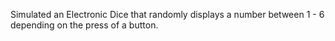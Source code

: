 Simulated an Electronic Dice that randomly displays a number between 1 - 6 depending on the press of a button.
